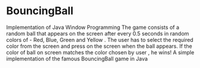 # BouncingBall
Implementation of Java Window Programming
The game consists of a random ball that appears on the screen after every 0.5 seconds in random colors of - Red, Blue, Green and Yellow . The user has to select the required color from the screen and press on the screen when the ball appears. If the color of ball on screen matches the color chosen by user , he wins!
A simple implementation of the famous BouncingBall game in Java
